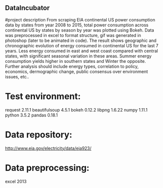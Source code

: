 ## DataIncubator

#project description
From scraping EIA continental US power consumption data by states from year 2008 to 2015, total power consumption across continental US by states by season by year was plotted using Bokeh. Data was preprocessed in excel to format structure, gif was generated in photoshop (later to be animated in code).
The result shows geographic and chronographic evolution of energy consumed in continental US for the last 7 years. Less energy consumed in east and west coast compared with central states, with significant seasonal variation in these areas. Summer energy consumption yields higher in southern states and Winter the opposite.
Further analysis should include energy types, correlation to policy, economics, dermographic change, public consensus over environment issues, etc.. 

# Test environment:
request 2.11.1
beautifulsoup 4.5.1
bokeh 0.12.2
libpng 1.6.22
numpy 1.11.1
python 3.5.2
pandas 0.18.1

# Data repository:
http://www.eia.gov/electricity/data/eia923/

# Data preprocessing: 
excel 2013



